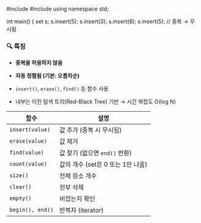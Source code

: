 #include <iostream>
#include <set>
using namespace std;

int main() {
    set<int> s;
    s.insert(5);
    s.insert(3);
    s.insert(8);
    s.insert(5);  // 중복 → 무시됨

### 🔍 특징

- **중복을 허용하지 않음**
    
- **자동 정렬됨 (기본: 오름차순)**
    
- `insert()`, `erase()`, `find()` 등 함수 사용
    
- 내부는 이진 탐색 트리(Red-Black Tree) 기반 → 시간 복잡도 O(log N)
    
|함수|설명|
|---|---|
|`insert(value)`|값 추가 (중복 시 무시됨)|
|`erase(value)`|값 제거|
|`find(value)`|값 찾기 (없으면 `end()` 반환)|
|`count(value)`|값의 개수 (set은 0 또는 1만 나옴)|
|`size()`|전체 원소 개수|
|`clear()`|전부 삭제|
|`empty()`|비었는지 확인|
|`begin(), end()`|반복자 (iterator)|